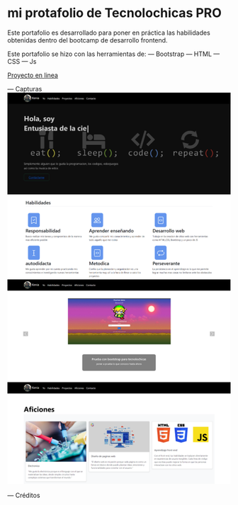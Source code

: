 # mi protafolio de Tecnolochicas PRO

Este portafolio es desarrollado para poner en práctica las
habilidades obtenidas dentro del bootcamp de desarrollo frontend.

Este portafolio se hizo con las herramientas de:
— Bootstrap
— HTML
— CSS
— Js

[Proyecto en linea](https://thriving-alfajores-d79141.netlify.app)

— Capturas
![Seccion yo](/assets/yo.png)
![Seccion Habilidades](/assets/habilidades.png)
![Seccion habilidades](/assets/proyecto.png)
![Seccion aficion](/assets/aficion.png)



— Créditos
